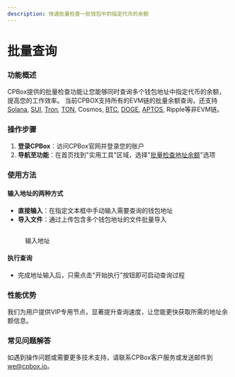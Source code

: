 ```yaml
---
description: 快速批量检查一批钱包中的指定代币的余额
---
```


# 批量查询

### 功能概述

CPBox提供的批量检查功能让您能够同时查询多个钱包地址中指定代币的余额，提高您的工作效率。 当前CPBOX支持所有的EVM链的批量余额查询，还支持[Solana](https://www.cpbox.io/cn/solana/check-balance), [SUI](https://www.cpbox.io/cn/sui/check-balance), [Tron](https://www.cpbox.io/cn/tron/check-balance), [TON](https://www.cpbox.io/cn/ton/check-balance), Cosmos, [BTC](https://www.cpbox.io/check-balance/btc), [DOGE](https://www.cpbox.io/cn/check-balance/doge), [APTOS](https://www.cpbox.io/cn/aptos/check-balance), Ripple等非EVM链。

### 操作步骤

1. **登录CPBox**：访问CPBox官网并登录您的账户
2. **导航至功能**：在首页找到"实用工具"区域，选择"[批量检查地址余额](https://www.cpbox.io/cn/batch/check-balance)"选项

### 使用方法

#### 输入地址的两种方式

* **直接输入**：在指定文本框中手动输入需要查询的钱包地址
* **导入文件**：通过上传包含多个钱包地址的文件批量导入



<figure><img src="https://www.cpbox.io/cpfiles/2024-05-22/d1fz590sten8waborp.png" alt=""><figcaption><p>输入地址</p></figcaption></figure>

#### 执行查询

* 完成地址输入后，只需点击"开始执行"按钮即可启动查询过程

### 性能优势

我们为用户提供VIP专用节点，显著提升查询速度，让您能更快获取所需的地址余额信息。

### 常见问题解答

如遇到操作问题或需要更多技术支持，请联系CPBox客户服务或发送邮件到[we@cpbox.io](mailto:we@cpbox.io)。

